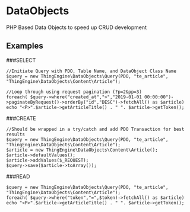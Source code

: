 # DataObjects
PHP Based Data Objects to speed up CRUD development


## Examples
    
###SELECT
    
    //Initiate Query with PDO, Table Name, and DataObject Class Name
    $query = new ThingEngine\DataObjects\Query(PDO, "te_article", "ThingEngine\DataObjects\Content\Article");
    
    //Loop through using request pagination (?p=2&pp=3)
    foreach( $query->where("created_at",">","2019-01-01 00:00:00")->paginateByRequest()->orderBy("id","DESC")->fetchAll() as $article)
    echo "<P>".$article->getArticleTitle() . " ". $article->getToken();
        
###CREATE

    //Should be wrapped in a try/catch and add PDO Transaction for best results
    $query = new ThingEngine\DataObjects\Query(PDO, "te_article", "ThingEngine\DataObjects\Content\Article");
    $article = new ThingEngine\DataObjects\Content\Article();
    $article->defaultValues();
    $article->addValues($_REQUEST);
    $query->save($article->toArray());

 ###READ 
 
    $query = new ThingEngine\DataObjects\Query(PDO, "te_article", "ThingEngine\DataObjects\Content\Article");
    foreach( $query->where("token","=",$token)->fetchAll() as $article)
    echo "<P>".$article->getArticleTitle() . " ". $article->getToken();
